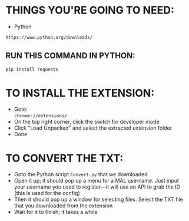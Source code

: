 # THINGS YOU'RE GOING TO NEED:
 - Python
```sh
https://www.python.org/downloads/
```
## RUN THIS COMMAND IN PYTHON:
```sh
pip install requests
```

# TO INSTALL THE EXTENSION:
 - Goto:  
   `chrome://extensions/`  
 - On the top right corner, click the switch for developer mode  
 - Click "Load Unpacked" and select the extracted extension folder  
 - Done  

# TO CONVERT THE TXT:
 - Goto the Python script `Convert.py` that we downloaded  
 - Open it up; it should pop up a menu for a MAL username. Just input your username you used to register—it will use an API to grab the ID (this is used for the config)  
 - Then it should pop up a window for selecting files. Select the TXT file that you downloaded from the extension  
 - Wait for it to finish; it takes a while  
